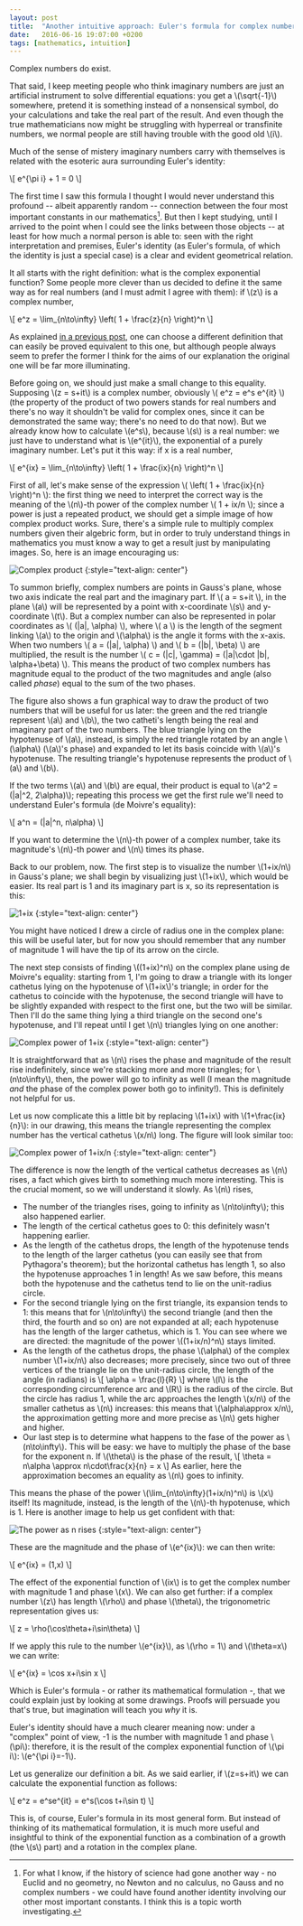 ```yaml
---
layout: post
title:  "Another intuitive approach: Euler's formula for complex numbers"
date:   2016-06-16 19:07:00 +0200
tags: [mathematics, intuition]
---
```


Complex numbers do exist.

That said, I keep meeting people who think imaginary numbers are just an artificial instrument to solve differential equations: you get a \\(\sqrt{-1}\\) somewhere, pretend it is something instead of a nonsensical symbol, do your calculations and take the real part of the result. And even though the true mathematicians now might be struggling with hyperreal or transfinite numbers, we normal people are still having trouble with the good old \\(i\\).

Much of the sense of mistery imaginary numbers carry with themselves is related with the esoteric aura surrounding Euler's identity:

<!--break-->

\\[
	e^{\pi i} + 1 = 0
\\]

The first time I saw this formula I thought I would never understand this profound -- albeit apparently random -- connection between the four most important constants in our mathematics[^1]. But then I kept studying, until I arrived to the point when I could see the links between those objects -- at least for how much a normal person is able to: seen with the right interpretation and premises, Euler's identity (as Euler's formula, of which the identity is just a special case) is a clear and evident geometrical relation.

It all starts with the right definition: what is the complex exponential function? Some people more clever than us decided to define it the same way as for real numbers (and I must admit I agree with them): if \\(z\\) is a complex number,

\\[
	e^z = \lim_{n\to\infty} \left( 1 + \frac{z}{n} \right)^n
\\]

As explained [in a previous post](/2015/12/31/taylors-exponential-function-series-an-intuitive-interpretation.html), one can choose a different definition that can easily be proved equivalent to this one, but although people always seem to prefer the former I think for the aims of our explanation the original one will be far more illuminating.

Before going on, we should just make a small change to this equality. Supposing \\(z = s+it\\) is a complex number, obviously \\( e^z = e^s e^{it} \\) (the property of the product of two powers stands for real numbers and there's no way it shouldn't be valid for complex ones, since it can be demonstrated the same way; there's no need to do that now). But we already know how to calculate \\(e^s\\), because \\(s\\) is a real number: we just have to understand what is \\(e^{it}\\), the exponential of a purely imaginary number. Let's put it this way: if x is a real number,

\\[
	e^{ix} = \lim_{n\to\infty} \left( 1 + \frac{ix}{n} \right)^n
\\]

First of all, let's make sense of the expression \\( \left( 1 + \frac{ix}{n} \right)^n \\): the first thing we need to interpret the correct way is the meaning of the \\(n\\)-th power of the complex number \\( 1 + ix/n \\); since a power is just a repeated product, we should get a simple image of how complex product works. Sure, there's a simple rule to multiply complex numbers given their algebric form, but in order to truly understand things in mathematics you must know a way to get a result just by manipulating images. So, here is an image encouraging us:

![Complex product](/images/euler/complexproduct.png)
{:style="text-align: center"}

To summon briefly, complex numbers are points in Gauss's plane, whose two axis indicate the real part and the imaginary part. If \\( a = s+it \\), in the plane \\(a\\) will be represented by a point with x-coordinate \\(s\\) and y-coordinate \\(t\\). But a complex number can also be represented in polar coordinates as \\( (\|a\|, \alpha) \\), where \\( a \\) is the length of the segment linking \\(a\\) to the origin and \\(\alpha\\) is the angle it forms with the x-axis. When two numbers \\(  a = (\|a\|, \alpha) \\) and \\( b = (\|b\|, \beta) \\) are multiplied, the result is the number \\( c = (\|c\|, \gamma) = (\|a\|\cdot \|b\|, \alpha+\beta) \\). This means the product of two complex numbers has magnitude equal to the product of the two magnitudes and angle (also called *phase*) equal to the sum of the two phases.

The figure also shows a fun graphical way to draw the product of two numbers that will be useful for us later: the green and the red triangle represent \\(a\\) and \\(b\\), the two catheti's length being the real and imaginary part of the two numbers. The blue triangle lying on the hypotenuse of \\(a\\), instead, is simply the red triangle rotated by an angle \\(\alpha\\) (\\(a\\)'s phase) and expanded to let its basis coincide with \\(a\\)'s hypotenuse. The resulting triangle's hypotenuse represents the product of \\(a\\) and \\(b\\).

If the two terms \\(a\\) and \\(b\\) are equal, their product is equal to \\(a^2 = (\|a\|^2, 2\alpha)\\); repeating this process we get the first rule we'll need to understand Euler's formula (de Moivre's equality):

\\[ a^n = (\|a\|^n, n\alpha) \\]

If you want to determine the \\(n\\)-th power of a complex number, take its magnitude's \\(n\\)-th power and \\(n\\) times its phase.

Back to our problem, now. The first step is to visualize the number \\(1+ix/n\\) in Gauss's plane; we shall begin by visualizing just \\(1+ix\\), which would be easier. Its real part is 1 and its imaginary part is x, so its representation is this:

![1+ix](/images/euler/complexnumber.png)
{:style="text-align: center"}

You might have noticed I drew a circle of radius one in the complex plane: this will be useful later, but for now you should remember that any number of magnitude 1 will have the tip of its arrow on the circle.

The next step consists of finding \\((1+ix)^n\\) on the complex plane using de Moivre's equality: starting from 1, I'm going to draw a triangle with its longer cathetus lying on the hypotenuse of \\(1+ix\\)'s triangle; in order for the cathetus to coincide with the hypotenuse, the second triangle will have to be slightly expanded with respect to the first one, but the two will be similar. Then I'll do the same thing lying a third triangle on the second one's hypotenuse, and I'll repeat until I get \\(n\\) triangles lying on one another:

![Complex power of 1+ix](/images/euler/complexpower.png)
{:style="text-align: center"}

It is straightforward that as \\(n\\) rises the phase and magnitude of the result rise indefinitely, since we're stacking more and more triangles; for \\(n\to\infty\\), then, the power will go to infinity as well (I mean the magnitude *and* the phase of the complex power both go to infinity!). This is definitely not helpful for us.

Let us now complicate this a little bit by replacing \\(1+ix\\) with \\(1+\frac{ix}{n}\\): in our drawing, this means the triangle representing the complex number has the vertical cathetus \\(x/n\\) long. The figure will look similar too:

![Complex power of 1+ix/n](/images/euler/euler1.png)
{:style="text-align: center"}

The difference is now the length of the vertical cathetus decreases as \\(n\\) rises, a fact which gives birth to something much more interesting. This is the crucial moment, so we will understand it slowly. As \\(n\\) rises,

- The number of the triangles rises, going to infinity as \\(n\to\infty\\); this also happened earlier.
- The length of the certical cathetus goes to 0: this definitely wasn't happening earlier.
- As the length of the cathetus drops, the length of the hypotenuse tends to the length of the larger cathetus (you can easily see that from Pythagora's theorem); but the horizontal cathetus has length 1, so also the hypotenuse approaches 1 in length! As we saw before, this means both the hypotenuse and the cathetus tend to lie on the unit-radius circle.
- For the second triangle lying on the first triangle, its expansion tends to 1: this means that for \\(n\to\infty\\) the second triangle (and then the third, the fourth and so on) are not expanded at all; each hypotenuse has the length of the larger cathetus, which is 1. You can see where we are directed: the magnitude of the power \\((1+ix/n)^n\\) stays limited.
- As the length of the cathetus drops, the phase \\(\alpha\\) of the complex number \\(1+ix/n\\) also decreases; more precisely, since two out of three vertices of the triangle lie on the unit-radius circle, the length of the angle (in radians) is
\\[ \alpha = \frac{l}{R} \\]
where \\(l\\) is the corresponding circumference arc and \\(R\\) is the radius of the circle. But the circle has radius 1, while the arc approaches the length \\(x/n\\) of the smaller cathetus as \\(n\\) increases: this means that \\(\alpha\approx x/n\\), the approximation getting more and more precise as \\(n\\) gets higher and higher.
- Our last step is to determine what happens to the fase of the power as \\(n\to\infty\\). This will be easy: we have to multiply the phase of the base for the exponent n. If \\(\theta\\) is the phase of the result,
\\[ \theta = n\alpha \approx n\cdot\frac{x}{n} = x \\]
As earlier, here the approximation becomes an equality as \\(n\\) goes to infinity.

This means the phase of the power \\(\lim_{n\to\infty}(1+ix/n)^n\\) is \\(x\\) itself! Its magnitude, instead, is the length of the \\(n\\)-th hypotenuse, which is 1. Here is another image to help us get confident with that:

![The power as n rises](/images/euler/euler2.png)
{:style="text-align: center"}

These are the magnitude and the phase of \\(e^{ix}\\): we can then write:

\\[ e^{ix} = (1,x) \\]

The effect of the exponential function of \\(ix\\) is to get the complex number with magnitude 1 and phase \\(x\\). We can also get further: if a complex number \\(z\\) has length \\(\rho\\) and phase \\(\theta\\), the trigonometric representation gives us:

\\[ z = \rho(\cos\theta+i\sin\theta) \\]

If we apply this rule to the number \\(e^{ix}\\), as \\(\rho = 1\\) and \\(\theta=x\\) we can write:

\\[ e^{ix} = \cos x+i\sin x \\]

Which is Euler's formula - or rather its mathematical formulation -, that we could explain just by looking at some drawings. Proofs will persuade you that's true, but imagination will teach you *why* it is.

Euler's identity should have a much clearer meaning now: under a "complex" point of view, -1 is the number with magnitude 1 and phase \\(\pi\\): therefore, it is the result of the complex exponential function of \\(\pi i\\): \\(e^{\pi i}=-1\\).

Let us generalize our definition a bit. As we said earlier, if \\(z=s+it\\) we can calculate the exponential function as follows:

\\[ e^z = e^se^{it} = e^s(\cos t+i\sin t) \\]

This is, of course, Euler's formula in its most general form. But instead of thinking of its mathematical formulation, it is much more useful and insightful to think of the exponential function as a combination of a growth (the \\(s\\) part) and a rotation in the complex plane.

[^1]: For what I know, if the history of science had gone another way - no Euclid and no geometry, no Newton and no calculus, no Gauss and no complex numbers - we could have found another identity involving our other most important constants. I think this is a topic worth investigating.